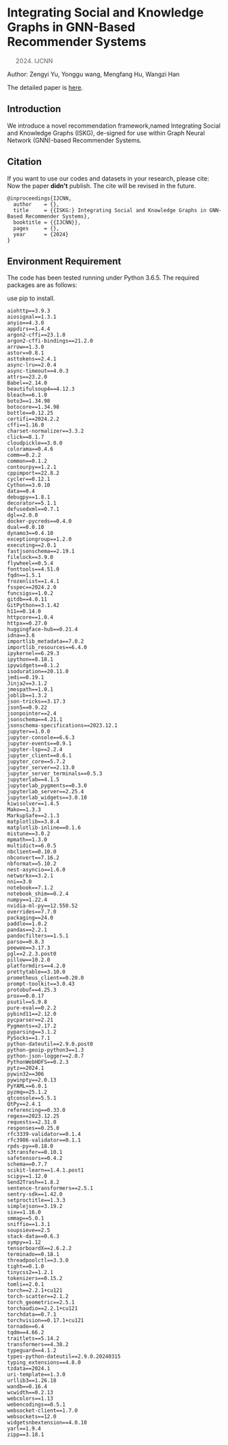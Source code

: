 # Integrating Social and Knowledge Graphs in GNN-Based Recommender Systems

> 2024. IJCNN

Author: Zengyi Yu, Yonggu wang, Mengfang Hu, Wangzi Han

The detailed paper is [here](https://yuzengyi.github.io/ISKG/).
## Introduction

We introduce a novel recommendation framework,named Integrating Social and Knowledge Graphs (ISKG), de-signed for use within Graph Neural Network (GNN)-based Recommender Systems.

## Citation

If you want to use our codes and datasets in your research, please cite:
Now the paper **didn't** publish. The cite will be revised in the future.
```
@inproceedings{IJCNN,
  author    = {},
  title     = {{ISKG:} Integrating Social and Knowledge Graphs in GNN-Based Recommender Systems},
  booktitle = {{IJCNN}},
  pages     = {},
  year      = {2024}
}
```

## Environment Requirement

The code has been tested running under Python 3.6.5. The required packages are as follows:

use pip to install.
```pip
aiohttp==3.9.3
aiosignal==1.3.1
anyio==4.3.0
appdirs==1.4.4
argon2-cffi==23.1.0
argon2-cffi-bindings==21.2.0
arrow==1.3.0
astor==0.8.1
asttokens==2.4.1
async-lru==2.0.4
async-timeout==4.0.3
attrs==23.2.0
Babel==2.14.0
beautifulsoup4==4.12.3
bleach==6.1.0
boto3==1.34.98
botocore==1.34.98
bottle==0.12.25
certifi==2024.2.2
cffi==1.16.0
charset-normalizer==3.3.2
click==8.1.7
cloudpickle==3.0.0
colorama==0.4.6
comm==0.2.2
common==0.1.2
contourpy==1.2.1
cppimport==22.8.2
cycler==0.12.1
Cython==3.0.10
data==0.4
debugpy==1.8.1
decorator==5.1.1
defusedxml==0.7.1
dgl==2.0.0
docker-pycreds==0.4.0
dual==0.0.10
dynamo3==0.4.10
exceptiongroup==1.2.0
executing==2.0.1
fastjsonschema==2.19.1
filelock==3.9.0
flywheel==0.5.4
fonttools==4.51.0
fqdn==1.5.1
frozenlist==1.4.1
fsspec==2024.2.0
funcsigs==1.0.2
gitdb==4.0.11
GitPython==3.1.42
h11==0.14.0
httpcore==1.0.4
httpx==0.27.0
huggingface-hub==0.21.4
idna==3.6
importlib_metadata==7.0.2
importlib_resources==6.4.0
ipykernel==6.29.3
ipython==8.18.1
ipywidgets==8.1.2
isoduration==20.11.0
jedi==0.19.1
Jinja2==3.1.2
jmespath==1.0.1
joblib==1.3.2
json-tricks==3.17.3
json5==0.9.22
jsonpointer==2.4
jsonschema==4.21.1
jsonschema-specifications==2023.12.1
jupyter==1.0.0
jupyter-console==6.6.3
jupyter-events==0.9.1
jupyter-lsp==2.2.4
jupyter_client==8.6.1
jupyter_core==5.7.2
jupyter_server==2.13.0
jupyter_server_terminals==0.5.3
jupyterlab==4.1.5
jupyterlab_pygments==0.3.0
jupyterlab_server==2.25.4
jupyterlab_widgets==3.0.10
kiwisolver==1.4.5
Mako==1.3.3
MarkupSafe==2.1.3
matplotlib==3.8.4
matplotlib-inline==0.1.6
mistune==3.0.2
mpmath==1.3.0
multidict==6.0.5
nbclient==0.10.0
nbconvert==7.16.2
nbformat==5.10.2
nest-asyncio==1.6.0
networkx==3.2.1
nni==3.0
notebook==7.1.2
notebook_shim==0.2.4
numpy==1.22.4
nvidia-ml-py==12.550.52
overrides==7.7.0
packaging==24.0
paddle==1.0.2
pandas==2.2.1
pandocfilters==1.5.1
parso==0.8.3
peewee==3.17.3
pgl==2.2.3.post0
pillow==10.2.0
platformdirs==4.2.0
prettytable==3.10.0
prometheus_client==0.20.0
prompt-toolkit==3.0.43
protobuf==4.25.3
prox==0.0.17
psutil==5.9.8
pure-eval==0.2.2
pybind11==2.12.0
pycparser==2.21
Pygments==2.17.2
pyparsing==3.1.2
PySocks==1.7.1
python-dateutil==2.9.0.post0
python-geoip-python3==1.3
python-json-logger==2.0.7
PythonWebHDFS==0.2.3
pytz==2024.1
pywin32==306
pywinpty==2.0.13
PyYAML==6.0.1
pyzmq==25.1.2
qtconsole==5.5.1
QtPy==2.4.1
referencing==0.33.0
regex==2023.12.25
requests==2.31.0
responses==0.25.0
rfc3339-validator==0.1.4
rfc3986-validator==0.1.1
rpds-py==0.18.0
s3transfer==0.10.1
safetensors==0.4.2
schema==0.7.7
scikit-learn==1.4.1.post1
scipy==1.12.0
Send2Trash==1.8.2
sentence-transformers==2.5.1
sentry-sdk==1.42.0
setproctitle==1.3.3
simplejson==3.19.2
six==1.16.0
smmap==5.0.1
sniffio==1.3.1
soupsieve==2.5
stack-data==0.6.3
sympy==1.12
tensorboardX==2.6.2.2
terminado==0.18.1
threadpoolctl==3.3.0
tight==0.1.0
tinycss2==1.2.1
tokenizers==0.15.2
tomli==2.0.1
torch==2.2.1+cu121
torch-scatter==2.1.2
torch_geometric==2.5.1
torchaudio==2.2.1+cu121
torchdata==0.7.1
torchvision==0.17.1+cu121
tornado==6.4
tqdm==4.66.2
traitlets==5.14.2
transformers==4.38.2
typeguard==4.1.2
types-python-dateutil==2.9.0.20240315
typing_extensions==4.8.0
tzdata==2024.1
uri-template==1.3.0
urllib3==1.26.18
wandb==0.16.4
wcwidth==0.2.13
webcolors==1.13
webencodings==0.5.1
websocket-client==1.7.0
websockets==12.0
widgetsnbextension==4.0.10
yarl==1.9.4
zipp==3.18.1
```

